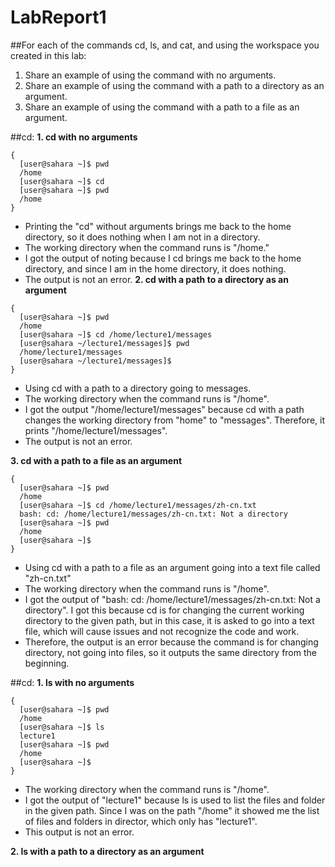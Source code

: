 # LabReport1
##For each of the commands cd, ls, and cat, and using the workspace you created in this lab:
1. Share an example of using the command with no arguments.
2. Share an example of using the command with a path to a directory as an argument.
3. Share an example of using the command with a path to a file as an argument.

##cd:
**1. cd with no arguments**
```
{
  [user@sahara ~]$ pwd
  /home
  [user@sahara ~]$ cd
  [user@sahara ~]$ pwd
  /home
}
```
- Printing the "cd" without arguments brings me back to the home directory, so it does nothing when I am not in a directory. 
- The working directory when the command runs is "/home."
- I got the output of noting because I cd brings me back to the home directory, and since I am in the home directory, it does nothing.
- The output is not an error.
**2. cd with a path to a directory as an argument**
```
{
  [user@sahara ~]$ pwd
  /home
  [user@sahara ~]$ cd /home/lecture1/messages
  [user@sahara ~/lecture1/messages]$ pwd
  /home/lecture1/messages
  [user@sahara ~/lecture1/messages]$ 
}
```
- Using cd with a path to a directory going to messages.
- The working directory when the command runs is "/home".
- I got the output "/home/lecture1/messages" because cd with a path changes the working directory from "home" to "messages". Therefore, it prints "/home/lecture1/messages".
- The output is not an error.

**3. cd with a path to a file as an argument**
```
{
  [user@sahara ~]$ pwd
  /home
  [user@sahara ~]$ cd /home/lecture1/messages/zh-cn.txt
  bash: cd: /home/lecture1/messages/zh-cn.txt: Not a directory
  [user@sahara ~]$ pwd
  /home
  [user@sahara ~]$ 
}
```
- Using cd with a path to a file as an argument going into a text file called "zh-cn.txt"
- The working directory when the command runs is "/home".
- I got the output of "bash: cd: /home/lecture1/messages/zh-cn.txt: Not a directory".  I got this because cd is for changing the current working directory  to the given path, but in this case, it is asked to go into a text file, which will cause issues and not recognize the code and work.
- Therefore, the output is an error because the command is for changing directory, not going into files, so it outputs the same directory from the beginning.

##cd:
**1. ls with no arguments**
```
{
  [user@sahara ~]$ pwd
  /home
  [user@sahara ~]$ ls
  lecture1
  [user@sahara ~]$ pwd
  /home
  [user@sahara ~]$ 
}
```
- The working directory when the command runs is "/home".
- I got the output of "lecture1" because ls is used to list the files and folder in the given path. Since I was on the path "/home" it showed me the list of files and folders in director, which only has "lecture1".
- This output is not an error.

**2. ls with a path to a directory as an argument**
